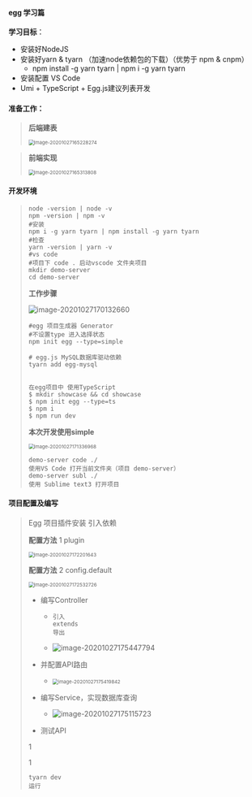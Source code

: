 #### egg 学习篇

**学习目标**：

+ 安装好NodeJS
+ 安装好yarn & tyarn （加速node依赖包的下载）（优势于 npm & cnpm）
  + npm install -g yarn tyarn | npm i -g yarn tyarn
+ 安装配置 VS Code
+ Umi + TypeScript + Egg.js建议列表开发

#### **准备工作：**

> **后端建表**
>
> <img src="C:%5CUsers%5Cdemon%5CAppData%5CRoaming%5CTypora%5Ctypora-user-images%5Cimage-20201027165228274.png" alt="image-20201027165228274" style="zoom: 67%;" />

> **前端实现**
>
> <img src="C:%5CUsers%5Cdemon%5CAppData%5CRoaming%5CTypora%5Ctypora-user-images%5Cimage-20201027165313808.png" alt="image-20201027165313808" style="zoom:67%;" />

#### **开发环境**

> ```
> node -version | node -v
> npm -version | npm -v
> #安装
> npm i -g yarn tyarn | npm install -g yarn tyarn 
> #检查
> yarn -version | yarn -v
> #vs code
> #项目下 code . 启动vscode 文件夹项目
> mkdir demo-server
> cd demo-server
> ```
>
> **工作步骤**
>
> ![image-20201027170132660](C:%5CUsers%5Cdemon%5CAppData%5CRoaming%5CTypora%5Ctypora-user-images%5Cimage-20201027170132660.png)
>
> ```
> #egg 项目生成器 Generator
> #不设置type 进入选择状态
> npm init egg --type=simple
> 
> # egg.js MySQL数据库驱动依赖
> tyarn add egg-mysql
> 
> 
> ```
>
> ```
> 在egg项目中 使用TypeScript
> $ mkdir showcase && cd showcase
> $ npm init egg --type=ts
> $ npm i
> $ npm run dev
> ```
>
> **本次开发使用simple**
>
> <img src="C:%5CUsers%5Cdemon%5CAppData%5CRoaming%5CTypora%5Ctypora-user-images%5Cimage-20201027171336968.png" alt="image-20201027171336968" style="zoom:67%;" />
>
> ```
> demo-server code ./
> 使用VS Code 打开当前文件夹（项目 demo-server）
> demo-server subl ./
> 使用 Sublime text3 打开项目
> ```

#### **项目配置及编写**

> Egg 项目插件安装 引入依赖 
>
> **配置方法** 1 plugin
>
> <img src="C:%5CUsers%5Cdemon%5CAppData%5CRoaming%5CTypora%5Ctypora-user-images%5Cimage-20201027172201643.png" alt="image-20201027172201643" style="zoom:67%;" />
>
> **配置方法** 2 config.default
>
> <img src="C:%5CUsers%5Cdemon%5CAppData%5CRoaming%5CTypora%5Ctypora-user-images%5Cimage-20201027172532726.png" alt="image-20201027172532726" style="zoom:67%;" />
>
> + 编写Controller
>
>   + ```
>     引入
>     extends
>     导出
>     ```
>
>   + ![image-20201027175447794](C:%5CUsers%5Cdemon%5CAppData%5CRoaming%5CTypora%5Ctypora-user-images%5Cimage-20201027175447794.png)
>
> + 并配置API路由
>
>   + <img src="C:%5CUsers%5Cdemon%5CAppData%5CRoaming%5CTypora%5Ctypora-user-images%5Cimage-20201027175419842.png" alt="image-20201027175419842" style="zoom:67%;" />
>
> + 编写Service，实现数据库查询
>
>   + ![image-20201027175115723](C:%5CUsers%5Cdemon%5CAppData%5CRoaming%5CTypora%5Ctypora-user-images%5Cimage-20201027175115723.png)
>
> + 测试API
>
> 1
>
> 1
>
> ```
> tyarn dev
> 运行
> ```
>
> 









